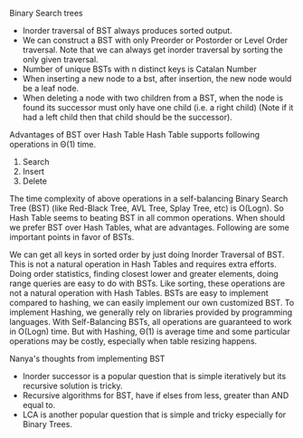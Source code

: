 Binary Search trees
- Inorder traversal of BST always produces sorted output.
- We can construct a BST with only Preorder or Postorder or Level Order traversal. Note that we can always get inorder traversal by sorting the only given traversal.
- Number of unique BSTs with n distinct keys is Catalan Number
- When inserting a new node to a bst, after insertion, the new node would be a leaf node.
- When deleting a node with two children from a BST, when the node is found its successor must only have one child (i.e. a right child) (Note if it had a left child then that child should be the successor).

Advantages of BST over Hash Table
Hash Table supports following operations in Θ(1) time.
1) Search
2) Insert
3) Delete

The time complexity of above operations in a self-balancing Binary Search Tree (BST) (like Red-Black Tree, AVL Tree, Splay Tree, etc) is O(Logn).
So Hash Table seems to beating BST in all common operations. When should we prefer BST over Hash Tables, what are advantages. Following are some important points in favor of BSTs.

We can get all keys in sorted order by just doing Inorder Traversal of BST. This is not a natural operation in Hash Tables and requires extra efforts.
Doing order statistics, finding closest lower and greater elements, doing range queries are easy to do with BSTs. Like sorting, these operations are not a natural operation with Hash Tables.
BSTs are easy to implement compared to hashing, we can easily implement our own customized BST. To implement Hashing, we generally rely on libraries provided by programming languages.
With Self-Balancing BSTs, all operations are guaranteed to work in O(Logn) time. But with Hashing, Θ(1) is average time and some particular operations may be costly, especially when table resizing happens.

Nanya's thoughts from implementing BST
- Inorder successor is a popular question that is simple iteratively but its recursive solution is tricky.
- Recursive algorithms for BST, have if elses from less, greater than AND equal to.
- LCA is another popular question that is simple and tricky especially for Binary Trees.
